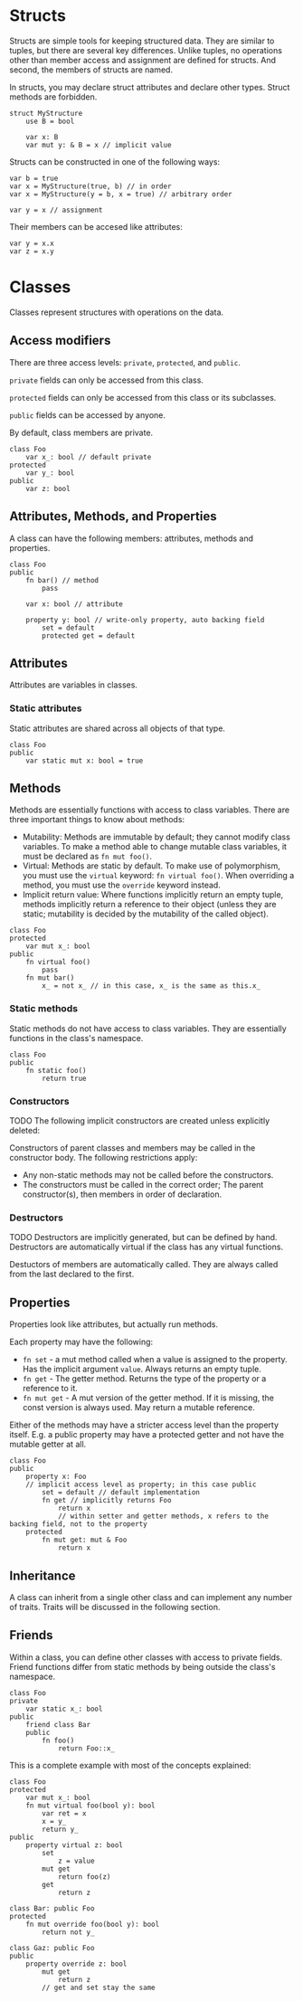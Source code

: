 # Structs
Structs are simple tools for keeping structured data. They are similar to tuples, but there are several key differences. Unlike tuples, no operations other than member access and assignment are defined for structs. And second, the members of structs are named.

In structs, you may declare struct attributes and declare other types. Struct methods are forbidden.

```
struct MyStructure
	use B = bool

	var x: B
	var mut y: & B = x // implicit value
```
Structs can be constructed in one of the following ways:
```
var b = true
var x = MyStructure(true, b) // in order
var x = MyStructure(y = b, x = true) // arbitrary order

var y = x // assignment
```

Their members can be accesed like attributes:
```
var y = x.x
var z = x.y
```

# Classes
Classes represent structures with operations on the data.

## Access modifiers
There are three access levels: `private`, `protected`, and `public`.

`private` fields can only be accessed from this class.

`protected` fields can only be accessed from this class or its subclasses.

`public` fields can be accessed by anyone.

By default, class members are private.

```
class Foo
	var x_: bool // default private
protected
	var y_: bool
public
	var z: bool
```

## Attributes, Methods, and Properties
A class can have the following members: attributes, methods and properties.

```
class Foo
public
	fn bar() // method
		pass

	var x: bool // attribute

	property y: bool // write-only property, auto backing field
		set = default
		protected get = default
```

## Attributes
Attributes are variables in classes.

### Static attributes
Static attributes are shared across all objects of that type.

```
class Foo
public
	var static mut x: bool = true
```

## Methods
Methods are essentially functions with access to class variables.
There are three important things to know about methods:
- Mutability: Methods are immutable by default; they cannot modify class variables. To make a method able to change mutable class variables, it must be declared as `fn mut foo()`.
- Virtual: Methods are static by default. To make use of polymorphism, you must use the `virtual` keyword: `fn virtual foo()`. When overriding a method, you must use the `override` keyword instead.
- Implicit return value: Where functions implicitly return an empty tuple, methods implicitly return a reference to their object (unless they are static; mutability is decided by the mutability of the called object).

```
class Foo
protected
	var mut x_: bool
public
	fn virtual foo()
		pass
	fn mut bar()
		x_ = not x_ // in this case, x_ is the same as this.x_
```

### Static methods
Static methods do not have access to class variables. They are essentially functions in the class's namespace.

```
class Foo
public
	fn static foo()
		return true
```

### Constructors
TODO
The following implicit constructors are created unless explicitly deleted:

Constructors of parent classes and members may be called in the constructor body. The following restrictions apply:
- Any non-static methods may not be called before the constructors.
- The constructors must be called in the correct order; The parent constructor(s), then members in order of declaration.

### Destructors
TODO
Destructors are implicitly generated, but can be defined by hand.
Destructors are automatically virtual if the class has any virtual functions.

Destuctors of members are automatically called. They are always called from the last declared to the first.

## Properties
Properties look like attributes, but actually run methods.

Each property may have the following:
- `fn set` - a mut method called when a value is assigned to the property. Has the implicit argument `value`. Always returns an empty tuple.
- `fn get` - The getter method. Returns the type of the property or a reference to it.
- `fn mut get` - A mut version of the getter method. If it is missing, the const version is always used. May return a mutable reference.

Either of the methods may have a stricter access level than the property itself. E.g. a public property may have a protected getter and not have the mutable getter at all.

```
class Foo
public
	property x: Foo
	// implicit access level as property; in this case public
		set = default // default implementation
		fn get // implicitly returns Foo
			return x
			// within setter and getter methods, x refers to the backing field, not to the property
	protected
		fn mut get: mut & Foo
			return x
```

## Inheritance
A class can inherit from a single other class and can implement any number of traits.
Traits will be discussed in the following section.

## Friends
Within a class, you can define other classes with access to private fields.
Friend functions differ from static methods by being outside the class's namespace.

```
class Foo
private
	var static x_: bool
public
	friend class Bar
	public
		fn foo()
			return Foo::x_
```

This is a complete example with most of the concepts explained:
```
class Foo
protected
	var mut x_: bool
	fn mut virtual foo(bool y): bool
		var ret = x
		x = y_
		return y_
public
	property virtual z: bool
		set
			z = value
		mut get
			return foo(z)
		get
			return z

class Bar: public Foo
protected
	fn mut override foo(bool y): bool
		return not y_

class Gaz: public Foo
public
	property override z: bool
		mut get
			return z
		// get and set stay the same
```